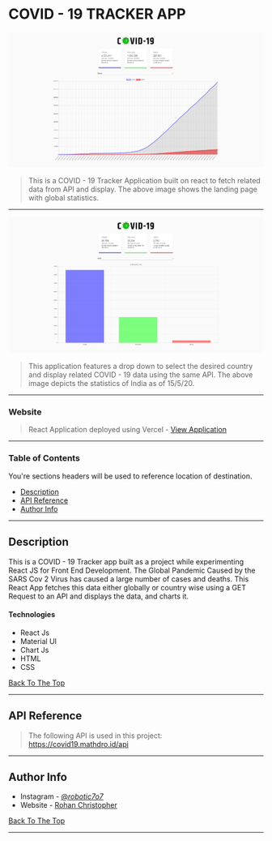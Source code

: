 # COVID - 19 TRACKER APP

![Project Image](src/images/full.png)

> This is a COVID - 19 Tracker Application built on react to fetch related data from API and display. The above image shows the landing page with global statistics.

---

![Project Image](src/images/full1.png)

> This application features a drop down to select the desired country and display related COVID - 19 data using the same API. The above image depicts the statistics of India as of 15/5/20.

---

### Website

> React Application deployed using Vercel - [View Application](https://csb-2pc5j-mveimhqyx.now.sh/)
 

---

### Table of Contents
You're sections headers will be used to reference location of destination.

- [Description](#description)
- [API Reference](#API-Reference)
- [Author Info](#author-info)

---

## Description

This is a COVID - 19 Tracker app built as a project while experimenting React JS for Front End Development. The Global Pandemic Caused by the SARS Cov 2 Virus has caused a large number of cases and deaths. This React App fetches this data either globally or country wise using a GET Request to an API and displays the data, and charts it.

#### Technologies

- React Js
- Material UI
- Chart Js
- HTML
- CSS

[Back To The Top](#read-me-template)

---


## API Reference

> The following API is used in this project:  https://covid19.mathdro.id/api



---




## Author Info

- Instagram - [@_robotic7o7_](https://instagram.com/_robotic7o7_)
- Website - [Rohan Christopher](https://bit.ly/RohanChristopher)

[Back To The Top](#read-me-template)

---
